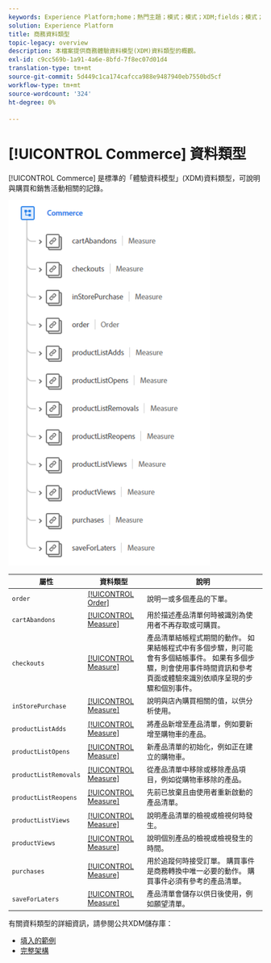 ```yaml
---
keywords: Experience Platform;home；熱門主題；模式；模式；XDM;fields；模式；Schemas；商務；資料類型；資料類型；
solution: Experience Platform
title: 商務資料類型
topic-legacy: overview
description: 本檔案提供商務體驗資料模型(XDM)資料類型的概觀。
exl-id: c9cc569b-1a91-4a6e-8bfd-7f8ec07d01d4
translation-type: tm+mt
source-git-commit: 5d449c1ca174cafcca988e9487940eb7550bd5cf
workflow-type: tm+mt
source-wordcount: '324'
ht-degree: 0%

---
```


# [!UICONTROL Commerce] 資料類型

[!UICONTROL Commerce] 是標準的「體驗資料模型」(XDM)資料類型，可說明與購買和銷售活動相關的記錄。

<img src="../images/data-types/commerce.PNG" width="400" /><br />

| 屬性 | 資料類型 | 說明 |
| --- | --- | --- |
| `order` | [[!UICONTROL Order]](./order.md) | 說明一或多個產品的下單。 |
| `cartAbandons` | [[!UICONTROL Measure]](./measure.md) | 用於描述產品清單何時被識別為使用者不再存取或可購買。 |
| `checkouts` | [[!UICONTROL Measure]](./measure.md) | 產品清單結帳程式期間的動作。 如果結帳程式中有多個步驟，則可能會有多個結帳事件。 如果有多個步驟，則會使用事件時間資訊和參考頁面或體驗來識別依順序呈現的步驟和個別事件。 |
| `inStorePurchase` | [[!UICONTROL Measure]](./measure.md) | 說明與店內購買相關的值，以供分析使用。 |
| `productListAdds` | [[!UICONTROL Measure]](./measure.md) | 將產品新增至產品清單，例如要新增至購物車的產品。 |
| `productListOpens` | [[!UICONTROL Measure]](./measure.md) | 新產品清單的初始化，例如正在建立的購物車。 |
| `productListRemovals` | [[!UICONTROL Measure]](./measure.md) | 從產品清單中移除或移除產品項目，例如從購物車移除的產品。 |
| `productListReopens` | [[!UICONTROL Measure]](./measure.md) | 先前已放棄且由使用者重新啟動的產品清單。 |
| `productListViews` | [[!UICONTROL Measure]](./measure.md) | 說明產品清單的檢視或檢視何時發生。 |
| `productViews` | [[!UICONTROL Measure]](./measure.md) | 說明個別產品的檢視或檢視發生的時間。 |
| `purchases` | [[!UICONTROL Measure]](./measure.md) | 用於追蹤何時接受訂單。 購買事件是商務轉換中唯一必要的動作。 購買事件必須有參考的產品清單。 |
| `saveForLaters` | [[!UICONTROL Measure]](./measure.md) | 產品清單會儲存以供日後使用，例如願望清單。 |

有關資料類型的詳細資訊，請參閱公共XDM儲存庫：

* [填入的範例](https://github.com/adobe/xdm/blob/master/components/datatypes/marketing/commerce.example.1.json)
* [完整架構](https://github.com/adobe/xdm/blob/master/components/datatypes/marketing/commerce.schema.json)
